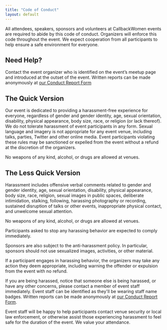 ```yaml
---
title: "Code of Conduct"
layout: default
---
```


All attendees, speakers, sponsors and volunteers at CallbackWomen events are required to abide by this code of conduct. Organizers will enforce this code throughout the event. We expect cooperation from all participants to help ensure a safe environment for everyone.

## Need Help?

Contact the event organizer who is identified on the event’s meetup page and introduced at the outset of the event. Written reports can be made anonymously at [our Conduct Report Form](https://callbackwomen.wufoo.com/forms/code-of-conduct-report/)

## The Quick Version

Our event is dedicated to providing a harassment-free experience for everyone, regardless of gender and gender identity, age, sexual orientation, disability, physical appearance, body size, race, or religion (or lack thereof). We do not tolerate harassment of event participants in any form. Sexual language and imagery is not appropriate for any event venue, including talks, parties, Twitter and other online media. Event participants violating these rules may be sanctioned or expelled from the event without a refund at the discretion of the organizers.

No weapons of any kind, alcohol, or drugs are allowed at venues.

## The Less Quick Version

Harassment includes offensive verbal comments related to gender and gender identity, age, sexual orientation, disability, physical appearance, body size, race, religion, sexual images in public spaces, deliberate intimidation, stalking, following, harassing photography or recording, sustained disruption of talks or other events, inappropriate physical contact, and unwelcome sexual attention.

No weapons of any kind, alcohol, or drugs are allowed at venues.

Participants asked to stop any harassing behavior are expected to comply immediately.

Sponsors are also subject to the anti-harassment policy. In particular, sponsors should not use sexualized images, activities, or other material.

If a participant engages in harassing behavior, the organizers may take any action they deem appropriate, including warning the offender or expulsion from the event with no refund.

If you are being harassed, notice that someone else is being harassed, or have any other concerns, please contact a member of event staff immediately. Event staff can be identified as they'll be wearing staff name badges. Written reports can be made anonymously at [our Conduct Report Form](https://callbackwomen.wufoo.com/forms/code-of-conduct-report/).

Event staff will be happy to help participants contact venue security or local law enforcement, or otherwise assist those experiencing harassment to feel safe for the duration of the event. We value your attendance.